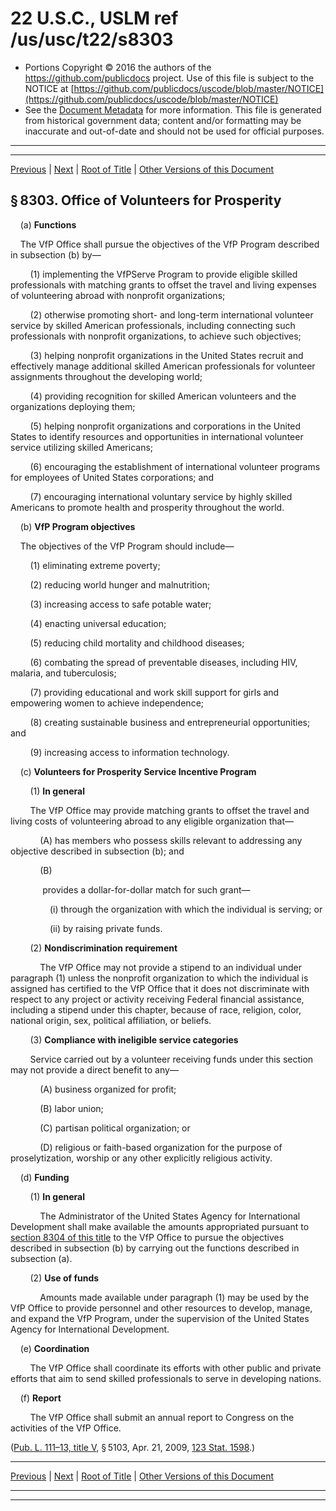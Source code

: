 ---
---

# 22 U.S.C., USLM ref /us/usc/t22/s8303

* Portions Copyright © 2016 the authors of the https://github.com/publicdocs project.
  Use of this file is subject to the NOTICE at [https://github.com/publicdocs/uscode/blob/master/NOTICE](https://github.com/publicdocs/uscode/blob/master/NOTICE)
* See the [Document Metadata](././../../../..//README.md) for more information.
  This file is generated from historical government data; content and/or formatting may be inaccurate and out-of-date and should not be used for official purposes.

----------
----------

[Previous](./../../../..//us/usc/t22/ch90/m__us_usc_t22_s8302.md) | [Next](./../../../..//us/usc/t22/ch90/m__us_usc_t22_s8304.md) | [Root of Title](./../../../../) | [Other Versions of this Document](https://publicdocs.github.io/go/links?ns=uslm&ref=%2Fus%2Fusc%2Ft22%2Fs8303)

## § 8303. Office of Volunteers for Prosperity

    (a) __Functions__ 

    The VfP Office shall pursue the objectives of the VfP Program described in subsection (b) by—

        (1) implementing the VfPServe Program to provide eligible skilled professionals with matching grants to offset the travel and living expenses of volunteering abroad with nonprofit organizations;

        (2) otherwise promoting short- and long-term international volunteer service by skilled American professionals, including connecting such professionals with nonprofit organizations, to achieve such objectives;

        (3) helping nonprofit organizations in the United States recruit and effectively manage additional skilled American professionals for volunteer assignments throughout the developing world;

        (4) providing recognition for skilled American volunteers and the organizations deploying them;

        (5) helping nonprofit organizations and corporations in the United States to identify resources and opportunities in international volunteer service utilizing skilled Americans;

        (6) encouraging the establishment of international volunteer programs for employees of United States corporations; and

        (7) encouraging international voluntary service by highly skilled Americans to promote health and prosperity throughout the world.

    (b) __VfP Program objectives__ 

    The objectives of the VfP Program should include—

        (1) eliminating extreme poverty;

        (2) reducing world hunger and malnutrition;

        (3) increasing access to safe potable water;

        (4) enacting universal education;

        (5) reducing child mortality and childhood diseases;

        (6) combating the spread of preventable diseases, including HIV, malaria, and tuberculosis;

        (7) providing educational and work skill support for girls and empowering women to achieve independence;

        (8) creating sustainable business and entrepreneurial opportunities; and

        (9) increasing access to information technology.

    (c) __Volunteers for Prosperity Service Incentive Program__ 

        (1) __In general__ 

        The VfP Office may provide matching grants to offset the travel and living costs of volunteering abroad to any eligible organization that—

            (A) has members who possess skills relevant to addressing any objective described in subsection (b); and

            (B)

             provides a dollar-for-dollar match for such grant—

                (i) through the organization with which the individual is serving; or

                (ii) by raising private funds.

        (2) __Nondiscrimination requirement__ 

            The VfP Office may not provide a stipend to an individual under paragraph (1) unless the nonprofit organization to which the individual is assigned has certified to the VfP Office that it does not discriminate with respect to any project or activity receiving Federal financial assistance, including a stipend under this chapter, because of race, religion, color, national origin, sex, political affiliation, or beliefs.

        (3) __Compliance with ineligible service categories__ 

        Service carried out by a volunteer receiving funds under this section may not provide a direct benefit to any—

            (A) business organized for profit;

            (B) labor union;

            (C) partisan political organization; or

            (D) religious or faith-based organization for the purpose of proselytization, worship or any other explicitly religious activity.

    (d) __Funding__ 

        (1) __In general__ 

            The Administrator of the United States Agency for International Development shall make available the amounts appropriated pursuant to [section 8304 of this title][/us/usc/t22/s8304] to the VfP Office to pursue the objectives described in subsection (b) by carrying out the functions described in subsection (a).

        (2) __Use of funds__ 

            Amounts made available under paragraph (1) may be used by the VfP Office to provide personnel and other resources to develop, manage, and expand the VfP Program, under the supervision of the United States Agency for International Development.

    (e) __Coordination__ 

        The VfP Office shall coordinate its efforts with other public and private efforts that aim to send skilled professionals to serve in developing nations.

    (f) __Report__ 

        The VfP Office shall submit an annual report to Congress on the activities of the VfP Office.

([Pub. L. 111–13, title V][/us/pl/111/13/tV], § 5103, Apr. 21, 2009, [123 Stat. 1598][/us/stat/123/1598].)

----------

[Previous](./../../../..//us/usc/t22/ch90/m__us_usc_t22_s8302.md) | [Next](./../../../..//us/usc/t22/ch90/m__us_usc_t22_s8304.md) | [Root of Title](./../../../../) | [Other Versions of this Document](https://publicdocs.github.io/go/links?ns=uslm&ref=%2Fus%2Fusc%2Ft22%2Fs8303)

----------
----------

[/us/usc/t22/s8304]: https://publicdocs.github.io/go/links?ns=uslm&ref=%2Fus%2Fusc%2Ft22%2Fs8304
[/us/pl/111/13/tV]: https://publicdocs.github.io/go/links?ns=uslm&ref=%2Fus%2Fpl%2F111%2F13%2FtV
[/us/stat/123/1598]: https://publicdocs.github.io/go/links?ns=uslm&ref=%2Fus%2Fstat%2F123%2F1598



